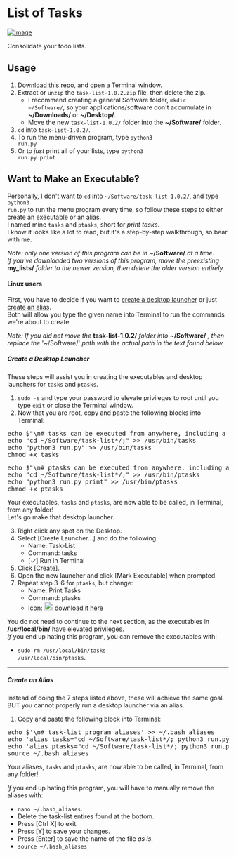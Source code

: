 # List of Tasks #

[![image](https://img.shields.io/badge/python-3.x-blue.svg)](https://www.python.org/downloads/)

Consolidate your todo lists.<br>

## Usage ##

 1. [Download this repo](https://github.com/Mas9311/task-list/archive/v1.0.2.zip), and open a Terminal window.
 1. Extract or <code>unzip</code> the <code>task-list-1.0.2.zip</code> file, then delete the zip.
    - I recommend creating a general Software folder, <code>mkdir \~/Software/</code>, so your applications/software don't accumulate in **\~/Downloads/** or **\~/Desktop/**.
    - Move the new <code>task-list-1.0.2/</code> folder into the **\~/Software/** folder.
 3. <code>cd</code> into <code>task-list-1.0.2/</code>.
 1. To run the menu-driven program, type <code>python3 run.py</code>
 1. Or to *just* print all of your lists, type <code>python3 run.py print</code>


## Want to Make an Executable? ##

Personally, I don't want to <code>cd</code> into <code>\~/Software/task-list-1.0.2/</code>, and type <code>python3 run.py</code> to run the menu program every time, so follow these steps to either create an executable or an alias.<br>
I named mine <code>tasks</code> and <code>ptasks</code>, short for *print tasks*.<br>
I know it looks like a lot to read, but it's a step-by-step walkthrough, so bear with me.<br>

*Note: only one version of this program can be in* **\~/Software/** *at a time.*<br>
*If you've downloaded two versions of this program, move the preexisting* **my_lists/** *folder to the newer version, then delete the older version entirely.*

#### Linux users ####

First, you have to decide if you want to
[create a desktop launcher](https://github.com/Mas9311/task-list#create-a-desktop-launcher) 
or just 
[create an alias](https://github.com/Mas9311/task-list/blob/master/README.md#create-an-alias).<br>
Both will allow you type the given name into Terminal to run the commands we're about to create.<br>

*Note: If you did not move the* **task-list-1.0.2/** *folder into* **\~/Software/** *, then replace the* '\~/Software/' *path with the actual path in the text found below.*

##### Create a Desktop Launcher #####

These steps will assist you in creating the executables and desktop launchers for <code>tasks</code> and <code>ptasks</code>.<br>

 1. <code>sudo -s</code> and type your password to elevate privileges to root until you type <code>exit</code> or close the Terminal window.
 1. Now that you are root, copy and paste the following blocks into Terminal:
<pre>echo $"\n# tasks can be executed from anywhere, including a desktop launcher!\n" >> /usr/bin/tasks
echo "cd ~/Software/task-list*/;" >> /usr/bin/tasks
echo "python3 run.py" >> /usr/bin/tasks
chmod +x tasks
</pre>
<pre>echo $"\n# ptasks can be executed from anywhere, including a desktop launcher!\n" >> /usr/bin/ptasks
echo "cd ~/Software/task-list*/;" >> /usr/bin/ptasks
echo "python3 run.py print" >> /usr/bin/ptasks
chmod +x ptasks
</pre>

Your executables, <code>tasks</code> and <code>ptasks</code>, are now able to be called, in Terminal, from any folder!<br>
Let's go make that desktop launcher.

 3. Right click any spot on the Desktop.
 1. Select \[Create Launcher...] and do the following:
    - Name: Task-List
    - Command: tasks
    - \[✓] Run in Terminal
 5. Click \[Create].
 1. Open the new launcher and click \[Mark Executable] when prompted.
 1. Repeat step 3-6 for <code>ptasks</code>, but change:
    - Name: Print Tasks
    - Command: ptasks
    - Icon: <img src="../icons_1/icons/print_tasks.png"
                 alt="Print Tasks icon" 
                 width="20" 
                 height="20" /> 
                 [download it here](https://raw.githubusercontent.com/Mas9311/task-list/icons_1/icons/print_tasks.png) 

You do not need to continue to the next section, as the executables in **/usr/local/bin/** have elevated privileges.<br>
*If* you end up hating this program, you can remove the executables with:
 - <code>sudo rm /usr/local/bin/tasks /usr/local/bin/ptasks</code>.

---

##### Create an Alias #####

Instead of doing the 7 steps listed above, these will achieve the same goal.<br>
BUT you cannot properly run a desktop launcher via an alias.

1. Copy and paste the following block into Terminal:
<pre>echo $'\n# task-list program aliases' >> ~/.bash_aliases
echo 'alias tasks="cd ~/Software/task-list*/; python3 run.py"' >> ~/.bash_aliases
echo 'alias ptasks="cd ~/Software/task-list*/; python3 run.py print"'  >> ~/.bash_aliases
source ~/.bash_aliases
</pre>
 
Your aliases, <code>tasks</code> and <code>ptasks</code>, are now able to be called, in Terminal, from any folder!

*If* you end up hating this program, you will have to manually remove the aliases with:

 - <code>nano ~/.bash_aliases</code>.
 - Delete the task-list entires found at the bottom.
 - Press \[Ctrl X] to exit.
 - Press \[Y] to save your changes.
 - Press \[Enter] to save the name of the file *as is*.
 - <code>source ~/.bash_aliases</code>

